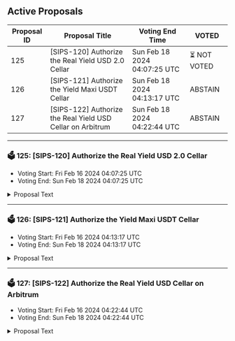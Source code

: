 ## Active Proposals

| Proposal ID | Proposal Title | Voting End Time | VOTED |
|-------------|----------------|-----------------|-------|
| 125 | [SIPS-120] Authorize the Real Yield USD 2.0 Cellar | Sun Feb 18 2024 04:07:25 UTC | ⏳ NOT VOTED |
| 126 | [SIPS-121] Authorize the Yield Maxi USDT Cellar | Sun Feb 18 2024 04:13:17 UTC | ABSTAIN |
| 127 | [SIPS-122] Authorize the Real Yield USD Cellar on Arbitrum | Sun Feb 18 2024 04:22:44 UTC | ABSTAIN |

---

### 🗳 125: [SIPS-120] Authorize the Real Yield USD 2.0 Cellar
- Voting Start: Fri Feb 16 2024 04:07:25 UTC
- Voting End: Sun Feb 18 2024 04:07:25 UTC

<details>
<summary>Proposal Text</summary>
 
This proposal is for the authorization of the RYUSD 2.0 Cellar. The strategy for the cellar is provided by Seven Seas Capital.nnThe goals of the strategy are to provide best-in-class stablecoin yields. More information about the strategy can be found in the original forum post:nnhttps://community.sommelier.finance/t/sips-120-upcoming-real-yield-usd-2-0-proposal/1267nnIf approved, the chain will accept signed function calls submitted to the cellar contract from the strategy provider.nn-------------------------------------------------------------------nnName: Real Yield USDnnCellar share token: RYUSDnnPlatform fee: 1%(0.85% for strategy provider + 0.15% for protocol)nnPerformance fee: 20% (17% for strategy provider + 3% for protocol)nnStrategy providers: Seven Seas CapitalnnCellar address: 0x6285e597eCF1398c2a22fB91949486d092e540C8nnEtherscan: https://etherscan.io/address/0x6285e597eCF1398c2a22fB91949486d092e540C8nnSource: https://github.com/PeggyJV/cellar-contracts/blob/main/src/base/Cellar.solnnAudits (Macro): https://0xmacro.com/library/audits/sommelier-14.htmlnn
</details>

---

### 🗳 126: [SIPS-121] Authorize the Yield Maxi USDT Cellar
- Voting Start: Fri Feb 16 2024 04:13:17 UTC
- Voting End: Sun Feb 18 2024 04:13:17 UTC

<details>
<summary>Proposal Text</summary>
 
This proposal is for the authorization of the Yield Maxi USDT Cellar. The strategy for the cellar is provided by IntoTheBlock and Seven Seas Capital.nnThe goals of the strategy are to provide USDT-denominated yields by accessing a variety of stablecoins and yield opportunities. More information about the strategy, including strategy description can be found in the original forum post:nnhttps://community.sommelier.finance/t/sips-121-upcoming-yield-maxi-usdt-proposal/1268nnIf approved, the chain will accept signed function calls submitted to the cellar contract from the strategy provider.nn-------------------------------------------------------------------nnName: Yield Maxi USDTnnCellar share token: YieldMaxiUSDTnnPlatform fee: 1%(0.85% for strategy provider + 0.15% for protocol)nnPerformance fee: 20% (17% for strategy provider + 3% for protocol)nnStrategy providers: IntoTheBlock and Seven Seas CapitalnnCellar address: 0xf7E20d67aBd4923b4B48320a22A1E81887291296nnEtherscan: https://etherscan.io/address/0xf7E20d67aBd4923b4B48320a22A1E81887291296nnSource: https://github.com/PeggyJV/cellar-contracts/blob/main/src/base/Cellar.solnnAudits (Macro): https://0xmacro.com/library/audits/sommelier-9.htmlnn
</details>

---

### 🗳 127: [SIPS-122] Authorize the Real Yield USD Cellar on Arbitrum
- Voting Start: Fri Feb 16 2024 04:22:44 UTC
- Voting End: Sun Feb 18 2024 04:22:44 UTC

<details>
<summary>Proposal Text</summary>
 
This proposal is for the authorization of the Real Yield USD Arbitrum Cellar. The strategy for the cellar is provided by Seven Seas Capital.nnThe goals of the strategy are to provide best-in-class organic stablecoin yields on Arbitrum. More information about the strategy can be found in the original forum post:nnhttps://community.sommelier.finance/t/sips-122-upcoming-real-yield-usd-arbitrum-proposal/1269nnIf approved, the chain will accept signed function calls submitted to the cellar contract from the strategy provider.nn-------------------------------------------------------------------nnName: Real Yield USDnnCellar share token: RYUSDnnPlatform fee: 1% (0.85% for strategy provider + 0.15% for protocol)nnPerformance fee: 20% (17% for strategy provider + 3% for protocol)nnStrategy providers: Seven Seas CapitalnnCellar address: 0x392B1E6905bb8449d26af701Cdea6Ff47bF6e5A8nnArbscan: https://arbiscan.io/address/0x392B1E6905bb8449d26af701Cdea6Ff47bF6e5A8nnSource: https://github.com/PeggyJV/cellar-contracts/blob/main/src/base/Cellar.solnnAudits (Macro): https://0xmacro.com/library/audits/sommelier-15.htmlnn
</details>

